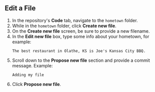 ## Edit a File

1. In the repository's **Code** tab, navigate to the `hometown` folder.
1. While in the `hometown` folder, click **Create new file**.
1. On the **Create new file** screen, be sure to provide a new filename.
1. In the **Edit new file** box, type some info about your hometown, for example:
    ```
    The best restaurant in Olathe, KS is Joe's Kansas City BBQ.
    ```
1. Scroll down to the **Propose new file** section and provide a commit message. Example:
    ```
    Adding my file
    ```
1. Click **Propose new file**.
